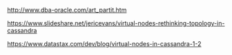 http://www.dba-oracle.com/art_partit.htm

https://www.slideshare.net/jericevans/virtual-nodes-rethinking-topology-in-cassandra

https://www.datastax.com/dev/blog/virtual-nodes-in-cassandra-1-2


